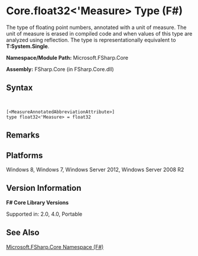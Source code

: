 # Core.float32<'Measure> Type (F#)

The type of floating point numbers, annotated with a unit of measure. The unit of measure is erased in compiled code and when values of this type are analyzed using reflection. The type is representationally equivalent to **T:System.Single**.

**Namespace/Module Path:** Microsoft.FSharp.Core

**Assembly:** FSharp.Core (in FSharp.Core.dll)


## Syntax


```


[<MeasureAnnotatedAbbreviationAttribute>]
type float32<'Measure> = float32

```



## Remarks

## Platforms
Windows 8, Windows 7, Windows Server 2012, Windows Server 2008 R2


## Version Information
**F# Core Library Versions**

Supported in: 2.0, 4.0, Portable




## See Also
[Microsoft.FSharp.Core Namespace &#40;F&#35;&#41;](Microsoft.FSharp.Core+Namespace+%28FSharp%29.md)


